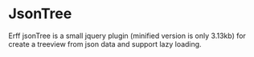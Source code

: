 JsonTree
========

Erff jsonTree is a small jquery plugin (minified version is only 3.13kb) for create a treeview from json data and support lazy loading.
